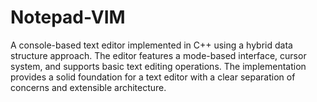 # Notepad-VIM
A console-based text editor implemented in C++ using a hybrid data structure approach. The editor features a mode-based interface, cursor system, and supports basic text editing operations. The implementation provides a solid foundation for a text editor with a clear separation of concerns and extensible architecture.

